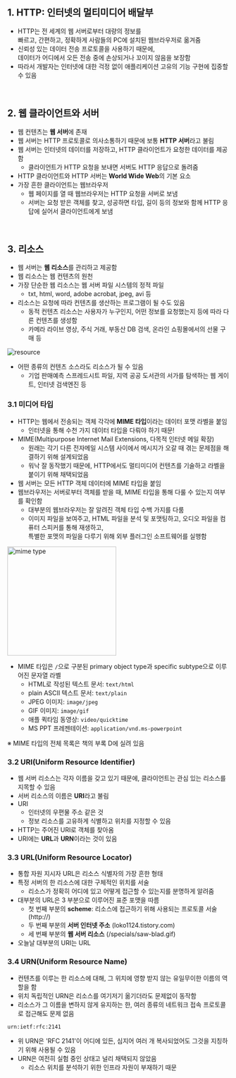 ## 1. HTTP: 인터넷의 멀티미디어 배달부

- HTTP는 전 세계의 웹 서버로부터 대량의 정보를<br>빠르고, 간편하고, 정확하게 사람들의 PC에 설치된 웹브라우저로 옮겨줌
- 신뢰성 있는 데이터 전송 프로토콜을 사용하기 때문에,<br>데이터가 어디에서 오든 전송 중에 손상되거나 꼬이지 않음을 보장함
- 따라서 개발자는 인터넷에 대한 걱정 없이 애플리케이션 고유의 기능 구현에 집중할 수 있음

<br>

## 2. 웹 클라이언트와 서버

- 웹 컨텐츠는 **웹 서버**에 존재
- 웹 서버는 HTTP 프로토콜로 의사소통하기 때문에 보통 **HTTP 서버**라고 불림
- 웹 서버는 인터넷의 데이터를 저장하고, HTTP 클라이언트가 요청한 데이터를 제공함
  - 클라이언트가 HTTP 요청을 보내면 서버도 HTTP 응답으로 돌려줌
- HTTP 클라이언트와 HTTP 서버는 **World Wide Web**의 기본 요소
- 가장 흔한 클라이언트는 웹브라우저
  - 웹 페이지를 열 때 웹브라우저는 HTTP 요청을 서버로 보냄
  - 서버는 요청 받은 객체를 찾고, 성공하면 타입, 길이 등의 정보와 함께 HTTP 응답에 실어서 클라이언트에게 보냄

<br>

## 3. 리소스

- 웹 서버는 **웹 리소스**를 관리하고 제공함
- 웹 리소스는 웹 컨텐츠의 원천
- 가장 단순한 웹 리소스는 웹 서버 파일 시스템의 정적 파일
  - txt, html, word, adobe acrobat, jpeg, avi 등
- 리소스는 요청에 따라 컨텐츠를 생산하는 프로그램이 될 수도 있음
  - 동적 컨텐츠 리소스는 사용자가 누구인지, 어떤 정보를 요청했는지 등에 따라 다른 컨텐츠를 생성함
  - 카메라 라이브 영상, 주식 거래, 부동산 DB 검색, 온라인 쇼핑몰에서의 선물 구매 등

![resource](https://user-images.githubusercontent.com/75058239/195454437-ed69f3e9-aeb4-483b-a4a7-bd1ff1d3c0e8.jpg)

- 어떤 종류의 컨텐츠 소스라도 리소스가 될 수 있음
  - 기업 판매예측 스프레드시트 파일, 지역 공공 도서관의 서가를 탐색하는 웹 게이트, 인터넷 검색엔진 등

### 3.1 미디어 타입

- HTTP는 웹에서 전송되는 객체 각각에 **MIME 타입**이라는 데이터 포맷 라벨을 붙임
  - 인터넷을 통해 수천 가지 데이터 타입을 다뤄야 하기 때문!
- MIME(Multipurpose Internet Mail Extensions, 다목적 인터넷 메일 확장)
  - 원래는 각기 다른 전자메일 시스템 사이에서 메시지가 오갈 때 겪는 문제점을 해결하기 위해 설계되었음
  - 워낙 잘 동작했기 때문에, HTTP에서도 멀티미디어 컨텐츠를 기술하고 라벨을 붙이기 위해 채택되었음
- 웹 서버는 모든 HTTP 객체 데이터에 MIME 타입을 붙임
- 웹브라우저는 서버로부터 객체를 받을 때, MIME 타입을 통해 다룰 수 있는지 여부를 확인함
  - 대부분의 웹브라우저는 잘 알려진 객체 타입 수백 가지를 다룸
  - 이미지 파일을 보여주고, HTML 파일을 분석 및 포맷팅하고, 오디오 파일을 컴퓨터 스피커를 통해 재생하고,<br>특별한 포맷의 파일을 다루기 위해 외부 플러그인 소프트웨어를 실행함

<img width="247" alt="mime type" src="https://user-images.githubusercontent.com/75058239/195454459-753483c9-31de-4734-8aa3-44778b33c709.png">

- MIME 타입은 `/`으로 구분된 primary object type과 specific subtype으로 이루어진 문자열 라벨
  - HTML로 작성된 텍스트 문서: `text/html`
  - plain ASCII 텍스트 문서: `text/plain`
  - JPEG 이미지: `image/jpeg`
  - GIF 이미지: `image/gif`
  - 애플 퀵타임 동영상: `video/quicktime`
  - MS PPT 프레젠테이션: `application/vnd.ms-powerpoint`

※ MIME 타입의 전체 목록은 책의 부록 D에 실려 있음

### 3.2 URI(Uniform Resource Identifier)

- 웹 서버 리소스는 각자 이름을 갖고 있기 때문에, 클라이언트는 관심 있는 리소스를 지목할 수 있음
- 서버 리소스의 이름은 **URI**라고 불림
- URI
  - 인터넷의 우편물 주소 같은 것
  - 정보 리소스를 고유하게 식별하고 위치를 지정할 수 있음
- HTTP는 주어진 URI로 객체를 찾아옴
- URI에는 **URL**과 **URN**이라는 것이 있음

### 3.3 URL(Uniform Resource Locator)

- 통합 자원 지시자 URL은 리소스 식별자의 가장 흔한 형태
- 특정 서버의 한 리소스에 대한 구체적인 위치를 서술
  - 리소스가 정확히 어디에 있고 어떻게 접근할 수 있는지를 분명하게 알려줌
- 대부분의 URL은 3 부분으로 이루어진 표준 포맷을 따름
  - 첫 번째 부분의 **scheme**: 리소스에 접근하기 위해 사용되는 프로토콜 서술 (http://)
  - 두 번째 부분의 **서버 인터넷 주소** (loko1124.tistory.com)
  - 세 번째 부분의 **웹 서버 리소스** (/specials/saw-blad.gif)
- 오늘날 대부분의 URI는 URL

### 3.4 URN(Uniform Resource Name)

- 컨텐츠를 이루는 한 리소스에 대해, 그 위치에 영향 받지 않는 유일무이한 이름의 역할을 함
- 위치 독립적인 URN은 리소스를 여기저기 옮기더라도 문제없이 동작함
- 리소스가 그 이름을 변하지 않게 유지하는 한, 여러 종류의 네트워크 접속 프로토콜로 접근해도 문제 없음

`urn:ietf:rfc:2141`

- 위 URN은 'RFC 2141'이 어디에 있든, 심지어 여러 개 복사되었어도 그것을 지칭하기 위해 사용될 수 있음
- URN은 여전히 실험 중인 상태고 널리 채택되지 않았음
  - 리소스 위치를 분석하기 위한 인프라 자원이 부재하기 때문
